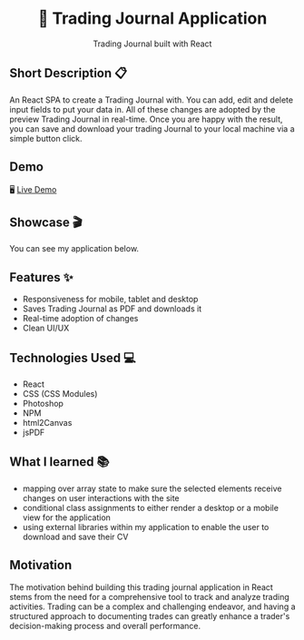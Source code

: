 <h1 align="center">📑 Trading Journal Application</h1>

<p align="center">
  Trading Journal built with React
</p>

## Short Description 📋
An React SPA to create a Trading Journal with. You can add, edit and delete input fields to put your data in. All of these changes are adopted by the preview Trading Journal in real-time. Once you are happy with the result, you can save and download your trading Journal to your local machine via a simple button click. 

## Demo
🖥 [Live Demo](https://wolfgunblood.github.io/trading-journal/)

## Showcase 🎬
You can see my application below.

## Features ✨
- Responsiveness for mobile, tablet and desktop
- Saves Trading Journal as PDF and downloads it
- Real-time adoption of changes
- Clean UI/UX

## Technologies Used 💻
- React
- CSS (CSS Modules)
- Photoshop
- NPM
- html2Canvas
- jsPDF

## What I learned 📚
- mapping over array state to make sure the selected elements receive changes on user interactions with the site
- conditional class assignments to either render a desktop or a mobile view for the application
- using external libraries within my application to enable the user to download and save their CV

## Motivation
The motivation behind building this trading journal application in React stems from the need for a comprehensive tool to track and analyze trading activities. Trading can be a complex and challenging endeavor, and having a structured approach to documenting trades can greatly enhance a trader's decision-making process and overall performance.
